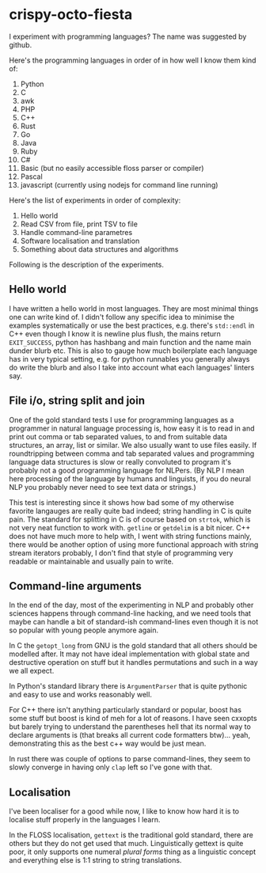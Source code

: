 # crispy-octo-fiesta

I experiment with programming languages? The name was suggested by github.

Here's the programming languages in order of in how well I know them kind of:

1. Python
1. C
1. awk
1. PHP
1. C++
1. Rust
1. Go
1. Java
1. Ruby
1. C#
1. Basic (but no easily accessible floss parser or compiler)
1. Pascal
1. javascript (currently using nodejs for command line running)

Here's the list of experiments in order of complexity:

1. Hello world
1. Read CSV from file, print TSV to file
1. Handle command-line parametres
1. Software localisation and translation
1. Something about data structures and algorithms

Following is the description of the experiments.

## Hello world

I have written a hello world in most languages.
They are most minimal things one can write kind of. I didn't follow any specific
idea to minimise the examples systematically or use the best practices, e.g.
there's `std::endl` in C++ even though I know it is newline plus flush, the
mains return `EXIT_SUCCESS`, python has hashbang and main function and the
name main dunder blurb etc. This is also to gauge how much boilerplate each
language has in very typical setting, e.g. for python runnables you generally
always do write the blurb and also I take into account what each languages'
linters say.

## File i/o, string split and join

One of the gold standard tests I use for programming languages as a programmer
in natural language processing is, how easy it is to read in and print out comma
or tab separated values, to and from suitable data structures, an array, list or
similar. We also usually want to use files easily. If roundtripping between
comma and tab separated values and programming language data structures is slow
or really convoluted to program it's probably not a good programming language
for NLPers. (By NLP I mean here processing of the language by humans and
linguists, if you do neural NLP you probably never need to see text data or
strings.)

This test is interesting since it shows how bad some of my otherwise favorite
langauges are really quite bad indeed; string handling in C is quite pain.
The standard for splitting in C is of course based on `strtok`, which is not
very neat function to work with. `getline` or `getdelim` is a bit nicer. C++
does not have much more to help with, I went with string functions mainly,
there would be another option of using more functional approach with string
stream iterators probably, I don't find that style of programming very readable
or maintainable and usually pain to write.

## Command-line arguments

In the end of the day, most of the experimenting in NLP and probably other
sciences happens through command-line hacking, and we need tools that maybe can
handle a bit of standard-ish command-lines even though it is not so popular with
young people anymore again.

In C the `getopt_long` from GNU is the gold standard that all others should be
modelled after. It may not have ideal implementation with global state and
destructive operation on stuff but it handles permutations and such in a way we
all expect.

In Python's standard library there is `ArgumentParser` that is quite pythonic
and easy to use and works reasonably well.

For C++ there isn't anything particularly standard or popular, boost has some
stuff but boost is kind of meh for a lot of reasons. I have seen cxxopts but
barely trying to understand the parentheses hell that its normal way to declare
arguments is (that breaks all current code formatters btw)... yeah,
demonstrating this as the best c++ way would be just mean.

In rust there was couple of options to parse command-lines, they seem to slowly
converge in having only `clap` left so I've gone with that.

## Localisation

I've been localiser for a good while now, I like to know how hard it is to
localise stuff properly in the languages I learn.

In the FLOSS localisation, `gettext` is the traditional gold standard, there are
others but they do not get used that much. Linguistically gettext is quite poor,
it only supports one numeral *plural forms* thing as a linguistic concept and
everything else is 1:1 string to string translations.
